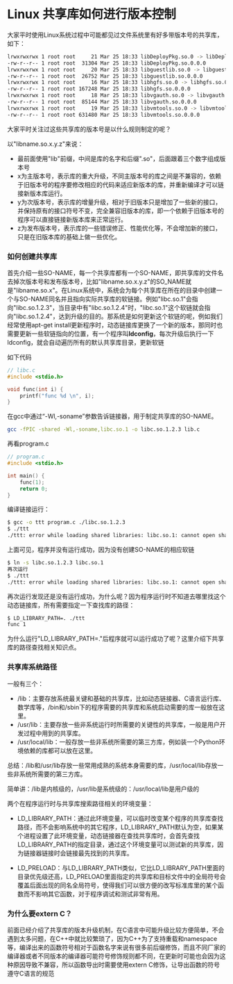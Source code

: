 # Linux 共享库如何进行版本控制

大家平时使用Linux系统过程中可能都见过文件系统里有好多带版本号的共享库，如下：

```sh
lrwxrwxrwx 1 root root     21 Mar 25 18:33 libDeployPkg.so.0 -> libDeployPkg.so.0.0.0
-rw-r--r-- 1 root root  31304 Mar 25 18:33 libDeployPkg.so.0.0.0
lrwxrwxrwx 1 root root     20 Mar 25 18:33 libguestlib.so.0 -> libguestlib.so.0.0.0
-rw-r--r-- 1 root root  26752 Mar 25 18:33 libguestlib.so.0.0.0
lrwxrwxrwx 1 root root     16 Mar 25 18:33 libhgfs.so.0 -> libhgfs.so.0.0.0
-rw-r--r-- 1 root root 167248 Mar 25 18:33 libhgfs.so.0.0.0
lrwxrwxrwx 1 root root     18 Mar 25 18:33 libvgauth.so.0 -> libvgauth.so.0.0.0
-rw-r--r-- 1 root root  85144 Mar 25 18:33 libvgauth.so.0.0.0
lrwxrwxrwx 1 root root     19 Mar 25 18:33 libvmtools.so.0 -> libvmtools.so.0.0.0
-rw-r--r-- 1 root root 631480 Mar 25 18:33 libvmtools.so.0.0.0
```

大家平时关注过这些共享库的版本号是以什么规则制定的呢？

以"libname.so.x.y.z"来说：

- 最前面使用"lib"前缀，中间是库的名字和后缀".so"，后面跟着三个数字组成版本号
- x为主版本号，表示库的重大升级，不同主版本号的库之间是不兼容的，依赖于旧版本号的程序要修改相应的代码来适应新版本的库，并重新编译才可以链接新版本库运行。
- y为次版本号，表示库的增量升级，相对于旧版本只是增加了一些新的接口，并保持原有的接口符号不变，完全兼容旧版本的库，即一个依赖于旧版本号的程序可以直接链接新版本库来正常运行。
- z为发布版本号，表示库的一些错误修正、性能优化等，不会增加新的接口，只是在旧版本库的基础上做一些优化。



### **如何创建共享库**

首先介绍一些SO-NAME，每一个共享库都有一个SO-NAME，即共享库的文件名去掉次版本号和发布版本号，比如"libname.so.x.y.z"的SO_NAME就是"libname.so.x"。在Linux系统中，系统会为每个共享库在所在的目录中创建一个与SO-NAME同名并且指向实际共享库的软链接。例如"libc.so.1"会指向"libc.so.1.2.3"，当目录中有"libc.so.1.2.4"时，"libc.so.1"这个软链就会指向"libc.so.1.2.4"，达到升级的目的。那系统是如何更新这个软链的呢，例如我们经常使用apt-get install更新程序时，动态链接库更换了一个新的版本，那同时也需要更新一些软链指向的位置，有一个程序叫**ldconfig**，每次升级后执行一下ldconfig，就会自动遍历所有的默认共享库目录，更新软链



如下代码

```cpp
// libc.c
#include <stdio.h>

void func(int i) {
    printf("func %d \n", i);
}
```



在gcc中通过“-Wl,-soname”参数告诉链接器，用于制定共享库的SO-NAME。

```sh
gcc -fPIC -shared -Wl,-soname,libc.so.1 -o libc.so.1.2.3 lib.c
```



再看program.c

```cpp
// program.c
#include <stdio.h>

int main() {
    func(1);
    return 0;
}
```



编译链接运行：

```sh
$ gcc -o ttt program.c ./libc.so.1.2.3
$ ./ttt
./ttt: error while loading shared libraries: libc.so.1: cannot open shared object file: No such file or directory    
```

上面可见，程序并没有运行成功，因为没有创建SO-NAME的相应软链

```sh
$ ln -s libc.so.1.2.3 libc.so.1
再次运行
$ ./ttt
./ttt: error while loading shared libraries: libc.so.1: cannot open shared object file: No such file or directory    
```

再次运行发现还是没有运行成功，为什么呢？因为程序运行时不知道去哪里找这个动态链接库，所有需要指定一下查找库的路径：

```sh
$ LD_LIBRARY_PATH=. ./ttt
func 1
```



为什么运行"LD_LIBRARY_PATH=."后程序就可以运行成功了呢？这里介绍下共享库的路径查找相关知识点。

### **共享库系统路径**

一般有三个：

- /lib：主要存放系统最关键和基础的共享库，比如动态链接器、C语言运行库、数学库等，/bin和/sbin下的程序需要的共享库和系统启动需要的库一般放在这里。
- /usr/lib：主要存放一些非系统运行时所需要的关键性的共享库，一般是用户开发过程中用到的共享库。
- /usr/local/lib：一般存放一些非系统所需要的第三方库，例如装一个Python环境依赖的库都可以放在这里。

总结：/lib和/usr/lib存放一些常用成熟的系统本身需要的库，/usr/local/lib存放一些非系统所需要的第三方库。

简单讲：/lib是内核级的，/usr/lib是系统级的：/usr/local/lib是用户级的

两个在程序运行时与共享库搜索路径相关的环境变量：

- LD_LIBRARY_PATH：通过此环境变量，可以临时改变某个程序的共享库查找路径，而不会影响系统中的其它程序，LD_LIBRARY_PATH默认为空，如果某个进程设置了此环境变量，动态链接器在查找共享库时，会首先查找LD_LIBRARY_PATH的指定目录，通过这个环境变量可以测试新的共享库，因为链接器链接时会链接最先找到的共享库。

- LD_PRELOAD：与LD_LIBRARY_PATH类似，它比LD_LIBRARY_PATH里面的目录优先级还高，LD_PRELOAD里面指定的共享库和目标文件中的全局符号会覆盖后面出现的同名全局符号，使得我们可以很方便的改写标准库里的某个函数而不影响其它函数，对于程序调试和测试非常有用。



### **为什么要extern C？**

前面已经介绍了共享库的版本升级机制，在C语言中可能升级比较方便简单，不会遇到太多问题，在C++中就比较繁琐了，因为C++为了支持重载和namespace等，编译出来的函数符号相对于函数名字来说有很多前后缀修饰，而且不同厂家的编译器或者不同版本的编译器可能符号修饰规则都不同，在更新时可能也会因为这种原因导致不兼容，所以函数导出时需要使用extern C修饰，让导出函数的符号遵守C语言的规范